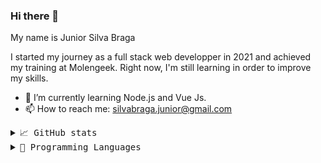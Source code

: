 ### Hi there 👋

My name is Junior Silva Braga

I started my journey as a full stack web developper in 2021 and achieved my training at Molengeek.
Right now, I'm still learning in order to improve my skills.

- 🌱 I’m currently learning Node.js and Vue Js.
- 📫 How to reach me: silvabraga.junior@gmail.com

<details>
    <summary> <samp>📈 GitHub stats</samp></summary>
<br/>

![Shivam Mathur GitHub stats](https://github-readme-stats.vercel.app/api?username=silvaJ3&count_private=true&show_icons=true)

</details>

<details>
    <summary> <samp>📝 Programming Languages</samp></summary>
<br/>

![Shivam Mathur GitHub stats](https://github-readme-stats.vercel.app/api/top-langs/?username=silvaJ3&langs_count=10&layout=compact)

</details>



<!--
**SilvaJ3/SilvaJ3** is a ✨ _special_ ✨ repository because its `README.md` (this file) appears on your GitHub profile.

Here are some ideas to get you started:

- 🔭 I’m currently working on ...
- 🌱 I’m currently learning ...
- 👯 I’m looking to collaborate on ...
- 🤔 I’m looking for help with ...
- 💬 Ask me about ...
- 📫 How to reach me: ...
- 😄 Pronouns: ...
- ⚡ Fun fact: ...
-->
